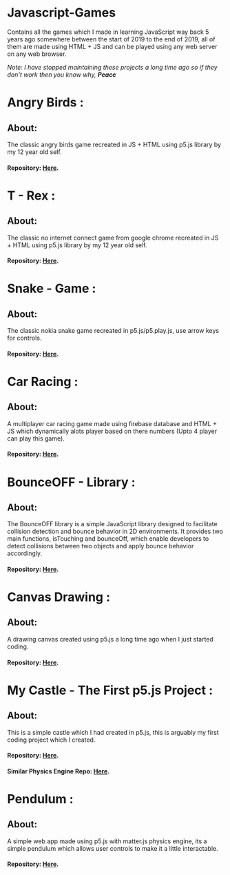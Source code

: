 # Javascript-Games
Contains all the games which I made in learning JavaScript way back 5 years ago somewhere between the start of 2019 to the end of 2019, all of them are made using HTML + JS and can be played using any web server on any web browser.

_Note: I have stopped maintaining these projects a long time ago so if they don't work then you know why, **Peace**_

# Angry Birds :
## About:

 The classic angry birds game recreated in JS + HTML using p5.js library by my 12 year old self.

 #### Repository: [Here](https://github.com/SpoiledUnknown/Javascript-Games/tree/Angry-Birds).

# T - Rex :
## About:

 The classic no internet connect game from google chrome recreated in JS + HTML using p5.js library by my 12 year old self.

 #### Repository: [Here](https://github.com/SpoiledUnknown/Javascript-Games/tree/T-Rex).

 # Snake - Game :
## About:

 The classic nokia snake game recreated in p5.js/p5.play.js, use arrow keys for controls.

 #### Repository: [Here](https://github.com/SpoiledUnknown/Javascript-Games/tree/Snake).

 # Car Racing :
## About:
A multiplayer car racing game made using firebase database and HTML + JS which dynamically alots player based on there numbers (Upto 4 player can play this game).

 #### Repository: [Here](https://github.com/SpoiledUnknown/Javascript-Games/tree/Multiplayer-Car-Racing).

  # BounceOFF - Library :
## About:
The BounceOFF library is a simple JavaScript library designed to facilitate collision detection and bounce behavior in 2D environments. It provides two main functions, isTouching and bounceOff, which enable developers to detect collisions between two objects and apply bounce behavior accordingly.

 #### Repository: [Here](https://github.com/SpoiledUnknown/Javascript-Games/tree/BounceOff-IsTouching).

   # Canvas Drawing :
## About:
A drawing canvas created using p5.js a long time ago when I just started coding.

 #### Repository: [Here](https://github.com/SpoiledUnknown/Javascript-Games/tree/Canvas-Drawing).

# My Castle - The First p5.js Project :
## About:
This is a simple castle which I had created in p5.js, this is arguably my first coding project which I created.

 #### Repository: [Here](https://github.com/SpoiledUnknown/Javascript-Games/tree/Castle).
 #### Similar Physics Engine Repo: [Here](https://github.com/SpoiledUnknown/Javascript-Games/tree/Toppling-Boxes).

 # Pendulum :
## About:
A simple web app made using p5.js with matter.js physics engine, its a simple pendulum which allows user controls to make it a little interactable.

 #### Repository: [Here](https://github.com/SpoiledUnknown/Javascript-Games/tree/Pendulum).
